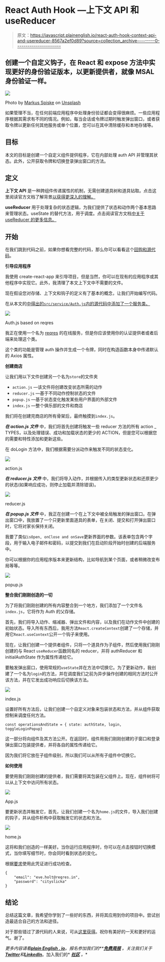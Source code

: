 # React Auth Hook —上下文 API 和 useReducer

> 原文：<https://javascript.plainenglish.io/react-auth-hook-context-api-and-usereducer-8567a2ef0d89?source=collection_archive---------0----------------------->

## 创建一个自定义钩子，在 React 和 expose 方法中实现更好的身份验证版本，以更新提供者，就像 MSAL 身份验证一样。

![](img/9ef6170e7083466cad7f7df386af8ea3.png)

Photo by [Markus Spiske](https://unsplash.com/@markusspiske?utm_source=medium&utm_medium=referral) on [Unsplash](https://unsplash.com?utm_source=medium&utm_medium=referral)

如果管理不当，在任何前端应用程序中处理身份验证都会变得很麻烦。一些应用程序根据其需求有不同的情况。例如，每当会话或令牌过期时触发弹出窗口，或者获取令牌以更新任何其他服务或单个位置，您可以在其中清除缓存和本地存储等。

## 目标

本文的目标是创建一个自定义组件提供程序，它在内部处理 auth API 并管理其状态。此外，公开获取令牌和切换登录弹出窗口的方法。

## 定义

**上下文 API** 是一种跨组件传递属性的机制，无需创建道具树和道具钻取。点击这里阅读官方文档了解背景[以获得更深入的理解。](https://reactjs.org/docs/context.html)

**useReducer** 用于处理复杂的状态逻辑，为我们提供了状态和动作两个基本思路来管理状态。useState 的替代方法，用于调度。点击阅读官方文档[中关于 useReducer 的更多信息。](https://reactjs.org/docs/hooks-reference.html#usereducer)

## 开始

在我们跳到代码之前，如果你想看完整的代码，那么你可以看看这个[回购和源代码](https://github.com/Piyush-Use-Personal/react-auth-hook.git)。

**引导应用程序**

我使用 create-react-app 来引导项目，但是当然，你可以在现有的应用程序或其他程序中实现它。此外，我清理了本文上下文中不需要的文件。

现在假设您对存储、上下文和钩子的定义有了基本的概念，让我们开始编写代码。

在从本文的[中得出的`src/service/Auth.js`内的源代码中添加了一个服务类。](/how-to-handle-different-endpoints-in-axios-and-nodejs-8b288d92e940?source=your_stories_page-------------------------------------)

![](img/3ba1e824abfacb531f35bb708a4acf52.png)

Auth.js based on reqres

我正在使用一个名为 [reqres](https://reqres.in/) 的在线服务，但是你应该使用你的认证提供者或者后端来处理这个类。

这个类的功能是管理 auth 操作并生成一个令牌，同时在构造函数本身中传递默认的 Axios 属性。

**创建商店**

让我们用以下文件创建另一个名为`store`的文件夹

*   `action.js` —该文件将创建改变状态所需的动作
*   `reducer.js` —基于不同动作控制状态的文件
*   `popup.js` —基于状态变化触发某些用户界面的外部文件
*   `index.js` —整个俱乐部的文件和商店

我们将在创建完商店的所有骨架后，最终触摸到`index.js`。

***在 action.js 文件*** 中，我们将首先创建将触发一些 reducer 方法的所有 action _ TYPES，以及处理错误、成功和加载状态的更少的 ACTION，但是您可以根据您的需要和特性添加和更新这些。

在 doLogin 方法中，我们根据需要分派动作来触发不同的状态变化。

![](img/6026b134bb31112235639d97a661db2c.png)

action.js

***在 reducer.js 文件*** 中，我们将导入动作，并根据传入的类型更新状态和还原更少的状态(如果响应成功，则停止加载并清除错误)。

![](img/6148fced22db6df6ecc90131e2bbab8f.png)

reducer.js

***在 popup.js 文件*** 中，我正在创建一个在上下文中被全局触发的弹出窗口。在弹出窗口中，我放置了一个只更新里面道具的表单，在关闭、提交和打开弹出窗口时，它将对家长保持关闭。

我要了类似`isOpen, onClose and onSave`更新界面的参数。该表单包含两个字段，用于输入电子邮件和密码，以提交到我们在启动阶段开始时创建的后端服务中。

你可以根据你的应用程序版本来更新结构，比如导航到某个页面，或者稍微改变布局等等。

![](img/a660bd0c73690409b12510c07c40d04d.png)

popup.js

**整合我们刚刚创造的一切**

为了将我们刚刚创建的所有内容整合到一个地方，我们添加了一个文件名`index.js`，它将作为 Auth 的父存储。

首先，我们将导入动作、缩减器、弹出文件和内容，以及我们在动作文件中创建的初始状态。导入所有东西后，我用方法`React.createContext`创建了一个存储，并用它`React.useContext`公开一个钩子来使用。

现在，让我们创建一个提供者组件，只将一个道具作为子组件，然后使用我们刚刚创建的与 React `useReducer`函数同名的 reducer，并将 authReducer 和 initialAuthState 作为属性传递给它。

要触发弹出窗口，使用常规的`useState`并在方法中切换它。为了更新动作，我创建了一个名为`login`的方法，并在调度我们之前为异步操作创建的相同方法时公开该方法，并在它发出成功响应后切换该方法。

![](img/e8b4dbfc251a9ff01fd4040ff1204ef9.png)

index.js

设置好所有方法后，让我们创建一个自定义对象来包装状态和方法，并从组件获取控制来调度任何方法。

```
const operationsAndState = { state: authState, login, toggleLoginPopup}
```

这一部分将向组件及其方法公开。在返回时，组件用我们刚刚创建的子窗口和登录弹出窗口包装提供者，并将各自的属性传递给它。

因为我们将它放在子组件级别，所以我们可以从所有子组件中切换它。

**如何使用**

要使用我们刚刚创建的提供者，我们需要将其包装在父组件上。现在，组件树将可以从上下文中访问所有状态。

![](img/2194a72c4a0848197eb2921823a8449d.png)

App.js

要更新状态并触发它，首先，让我们创建一个名为`home.js`的文件，导入我们创建的钩子，并从组件析构中获取触发它的状态和方法。

![](img/b9f78c46c13177272a5e35eb5182749e.png)

home.js

这将和我们创造的一样美好。当你运行应用程序时，你可以在点击按钮时切换模式，当你填写细节时，你会同时看到状态的变化。

根据[要求](https://reqres.in/)使用此凭证进行成功检查。

```
{
    "email": "eve.holt@reqres.in",
    "password": "cityslicka"
}
```

## 结论

总结这篇文章，我希望你学到了一些好的东西，并将其应用到你的项目中。尝试创造最适合自己的方法和途径。

对于那些错过了源代码的人来说，可从[这里获得](https://github.com/Piyush-Use-Personal/react-auth-hook.git)。祝你有美好的一天和更好的运气。谢了。

*更多内容请看*[***plain English . io***](https://plainenglish.io/)*。报名参加我们的**[***免费周报***](http://newsletter.plainenglish.io/) *。关注我们关于*[***Twitter***](https://twitter.com/inPlainEngHQ)*和*[***LinkedIn***](https://www.linkedin.com/company/inplainenglish/)*。加入我们的* [***社区***](https://discord.gg/GtDtUAvyhW) *。**